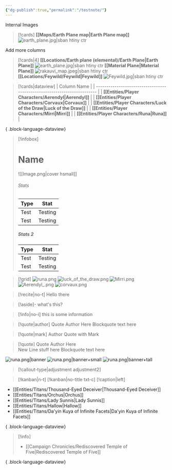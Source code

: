 ```yaml
---
{"dg-publish":true,"permalink":"/testnote/"}
---
```


Internal Images
> [!cards]
> **[[Maps/Earth Plane map\|Earth Plane map]]**
>  ![earth_plane.jpg|sban htiny ctr](/img/user/Images/earth_plane.jpg)

Add more columns
> [!cards|4]
> **[[Locations/Earth plane (elemental)/Earth Plane\|Earth Plane]]**
> ![earth_plane.jpg|sban htiny ctr](/img/user/Images/earth_plane.jpg)
> **[[Material Plane\|Material Plane]]**
> ![rakauvi_map.jpeg|sban htiny ctr](/img/user/Images/rakauvi_map.jpeg)
> **[[Locations/Feywild/Feywild\|Feywild]]**
> ![Feywild.jpg|sban htiny ctr](/img/user/Images/Feywild.jpg)

> [!cards|dataview]
>  | Column Name                                                              |
> | ------------------------------------------------------------------------ |
> | **[[Entities/Player Characters/Aerendyl\|Aerendyl]]**                 |
> | **[[Entities/Player Characters/Corvaux\|Corvaux]]**                   |
> | **[[Entities/Player Characters/Luck of the Draw\|Luck of the Draw]]** |
> | **[[Entities/Player Characters/Mirri\|Mirri]]**                       |
> | **[[Entities/Player Characters/Runa\|Runa]]**                         |
> 
{ .block-language-dataview}


> [!infobox]
> # Name
> ![[Image.png\|cover hsmall]]
> ###### Stats
> | Type |  Stat |
> | ---- | ---- |
> | Test | Testing |
> | Test | Testing |
> 
> ##### Stats 2
> | Type | Stat |
> | ---- | ---- |
> | Test | Testing |
> | Test | Testing |


> [!grid]
> ![runa.png](/img/user/Images/runa.png)
> ![luck_of_the_draw.png](/img/user/Images/luck_of_the_draw.png)
> ![Mirri.png](/img/user/Images/Mirri.png)
> ![Aerendyl_.png](/img/user/Images/Aerendyl_.png)
> ![corvaux.png](/img/user/Images/corvaux.png)

> [!recite|no-t]
> Hello there

> [!aside]-
> what's this?

> [!info|no-i]
> this is some information

> [!quote|author] Quote Author Here
> Blockquote text here

> [!quote|mark] Author
> Quote with Mark

> [!quote] Quote Author Here <br>New Line stuff here
> Blockquote text here


![runa.png|banner](/img/user/Images/runa.png)
![runa.png|banner+small](/img/user/Images/runa.png)
![runa.png|banner+tall](/img/user/Images/runa.png)

> [!callout-type|adjustment adjustment2]

> [!kanban|n-t]
> [!kanban|no-title txt-c]
> [!caption|left]

 - [[Entities/Titans/Thousand-Eyed Deceiver\|Thousand-Eyed Deceiver]]
- [[Entities/Titans/Orchus\|Orchus]]
- [[Entities/Titans/Lady Sunnis\|Lady Sunnis]]
- [[Entities/Titans/Hallow\|Hallow]]
- [[Entities/Titans/Da'yin Kuya of Infinite Facets\|Da'yin Kuya of Infinite Facets]]

{ .block-language-dataview}


> [!info]
>  - [[Campaign Chronicles/Rediscovered Temple of Five\|Rediscovered Temple of Five]]
> 
{ .block-language-dataview}

